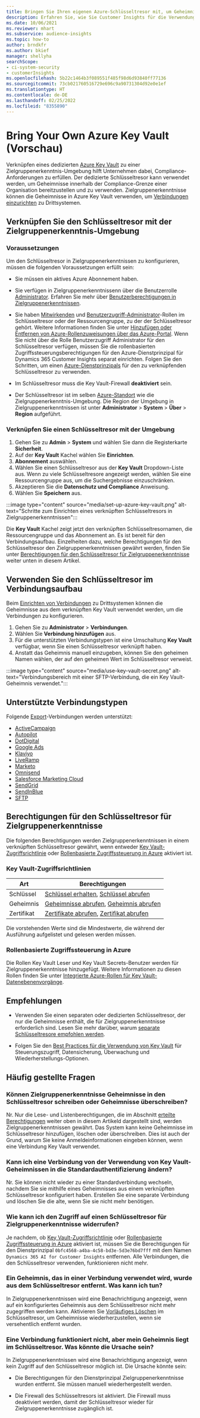 ```yaml
---
title: Bringen Sie Ihren eigenen Azure-Schlüsseltresor mit, um Geheimnisse zu verwalten
description: Erfahren Sie, wie Sie Customer Insights für die Verwendung Ihres eigenen Azure-Schlüsseltresors konfigurieren.
ms.date: 10/06/2021
ms.reviewer: mhart
ms.subservice: audience-insights
ms.topic: how-to
author: brndkfr
ms.author: bkief
manager: shellyha
searchScope:
- ci-system-security
- customerInsights
ms.openlocfilehash: 5b22c1464b3f089551f485f98d6d93840ff77136
ms.sourcegitcommit: 73cb021760516729e696c9a90731304d92e0e1ef
ms.translationtype: HT
ms.contentlocale: de-DE
ms.lasthandoff: 02/25/2022
ms.locfileid: "8355890"
---
```

# <a name="bring-your-own-azure-key-vault-preview"></a>Bring Your Own Azure Key Vault (Vorschau)

Verknüpfen eines dedizierten [Azure Key Vault](/azure/key-vault/general/basic-concepts) zu einer Zielgruppenerkenntnis-Umgebung hilft Unternehmen dabei, Compliance-Anforderungen zu erfüllen.
Der dedizierte Schlüsseltresor kann verwendet werden, um Geheimnisse innerhalb der Compliance-Grenze einer Organisation bereitzustellen und zu verwenden. Zielgruppenerkenntnisse können die Geheimnisse in Azure Key Vault verwenden, um [Verbindungen einzurichten](connections.md) zu Drittsystemen.

## <a name="link-the-key-vault-to-the-audience-insights-environment"></a>Verknüpfen Sie den Schlüsseltresor mit der Zielgruppenerkenntnis-Umgebung

### <a name="prerequisites"></a>Voraussetzungen

Um den Schlüsseltresor in Zielgruppenerkenntnissen zu konfigurieren, müssen die folgenden Voraussetzungen erfüllt sein:

- Sie müssen ein aktives Azure Abonnement haben.

- Sie verfügen in Zielgruppenerkenntnissenn über die Benutzerrolle [Administrator](permissions.md#administrator). Erfahren Sie mehr über [Benutzerberechtigungen in Zielgruppenerkenntnissen](permissions.md#assign-roles-and-permissions).

- Sie haben [Mitwirkenden](/azure/role-based-access-control/built-in-roles#contributor) und [Benutzerzugriff-Administrator](/azure/role-based-access-control/built-in-roles#user-access-administrator)-Rollen im Schlüsseltresor oder der Ressourcengruppe, zu der der Schlüsseltresor gehört. Weitere Informationen finden Sie unter [Hinzufügen oder Entfernen von Azure-Rollenzuweisungen über das Azure-Portal](/azure/role-based-access-control/role-assignments-portal). Wenn Sie nicht über die Rolle Benutzerzugriff Administrator für den Schlüsseltresor verfügen, müssen Sie die rollenbasierten Zugriffssteuerungsberechtigungen für den Azure-Dienstprinzipal für Dynamics 365 Customer Insights separat einrichten. Folgen Sie den Schritten, um einen [Azure-Dienstprinzipals](connect-service-principal.md) für den zu verknüpfenden Schlüsseltresor zu verwenden.

- Im Schlüsseltresor muss die Key Vault-Firewall **deaktiviert** sein.

- Der Schlüsseltresor ist im selben [Azure-Standort](https://azure.microsoft.com/global-infrastructure/geographies/#overview) wie die Zielgruppenerkenntnis-Umgebung. Die Region der Umgebung in Zielgruppenerkenntnissen ist unter **Administrator** > **System** > **Über** > **Region** aufgeführt.

### <a name="link-a-key-vault-to-the-environment"></a>Verknüpfen Sie einen Schlüsseltresor mit der Umgebung

1. Gehen Sie zu **Admin** > **System** und wählen Sie dann die Registerkarte **Sicherheit**.
1. Auf der **Key Vault** Kachel wählen Sie **Einrichten**.
1. **Abonnement** auswählen.
1. Wählen Sie einen Schlüsseltresor aus der **Key Vault** Dropdown-Liste aus. Wenn zu viele Schlüsseltresore angezeigt werden, wählen Sie eine Ressourcengruppe aus, um die Suchergebnisse einzuschränken.
1. Akzeptieren Sie die **Datenschutz und Compliance** Anweisung.
1. Wählen Sie **Speichern** aus.

:::image type="content" source="media/set-up-azure-key-vault.png" alt-text="Schritte zum Einrichten eines verknüpften Schlüsseltresors in Zielgruppenerkenntnissen":::

Die **Key Vault** Kachel zeigt jetzt den verknüpften Schlüsseltresornamen, die Ressourcengruppe und das Abonnement an. Es ist bereit für den Verbindungsaufbau.
Einzelheiten dazu, welche Berechtigungen für den Schlüsseltresor den Zielgruppenerkenntnissen gewährt werden, finden Sie unter [Berechtigungen für den Schlüsseltresor für Zielgruppenerkenntnisse](#permissions-granted-on-the-key-vault-to-audience-insights) weiter unten in diesem Artikel.

## <a name="use-the-key-vault-in-the-connection-setup"></a>Verwenden Sie den Schlüsseltresor im Verbindungsaufbau

Beim [Einrichten von Verbindungen](connections.md) zu Drittsystemen können die Geheimnisse aus dem verknüpften Key Vault verwendet werden, um die Verbindungen zu konfigurieren.

1. Gehen Sie zu **Administrator** > **Verbindungen**.
1. Wählen Sie **Verbindung hinzufügen** aus.
1. Für die unterstützten Verbindungstypen ist eine Umschaltung **Key Vault** verfügbar, wenn Sie einen Schlüsseltresor verknüpft haben.
1. Anstatt das Geheimnis manuell einzugeben, können Sie den geheimen Namen wählen, der auf den geheimen Wert im Schlüsseltresor verweist.

:::image type="content" source="media/use-key-vault-secret.png" alt-text="Verbindungsbereich mit einer SFTP-Verbindung, die ein Key Vault-Geheimnis verwendet.":::

## <a name="supported-connection-types"></a>Unterstützte Verbindungstypen

Folgende [Export](export-destinations.md)-Verbindungen werden unterstützt:

* [ActiveCampaign](export-active-campaign.md)
* [Autopilot](export-autopilot.md)
* [DotDigital](export-dotdigital.md)
* [Google Ads](export-google-ads.md)
* [Klaviyo](export-klaviyo.md)
* [LiveRamp](export-liveramp.md)
* [Marketo](export-marketo.md)
* [Omnisend](export-omnisend.md)
* [Salesforce Marketing Cloud](export-salesforce.md)
* [SendGrid](export-sendgrid.md)
* [SendInBlue](export-sendinblue.md)
* [SFTP](export-sftp.md)

## <a name="permissions-granted-on-the-key-vault-to-audience-insights"></a>Berechtigungen für den Schlüsseltresor für Zielgruppenerkenntnisse

Die folgenden Berechtigungen werden Zielgruppenerkenntnissen in einem verknüpften Schlüsseltresor gewährt, wenn entweder [Key Vault-Zugriffsrichtlinie](/azure/key-vault/general/assign-access-policy?tabs=azure-portal) oder [Rollenbasierte Zugriffssteuerung in Azure](/azure/key-vault/general/rbac-guide?tabs=azure-cli) aktiviert ist.

### <a name="key-vault-access-policy"></a>Key Vault-Zugriffsrichtlinien

| Art        | Berechtigungen          |
| ----------- | -------------------- |
| Schlüssel         | [Schlüssel erhalten](/rest/api/keyvault/get-keys), [Schlüssel abrufen](/rest/api/keyvault/get-key)                                 |
| Geheimnis      | [Geheimnisse abrufen](/rest/api/keyvault/get-secrets), [Geheimnis abrufen](/rest/api/keyvault/get-secret)                     |
| Zertifikat | [Zertifikate abrufen](/rest/api/keyvault/get-certificates), [Zertifikat abrufen](/rest/api/keyvault/get-certificate) |

Die vorstehenden Werte sind die Mindestwerte, die während der Ausführung aufgelistet und gelesen werden müssen.

### <a name="azure-role-based-access-control"></a>Rollenbasierte Zugriffssteuerung in Azure

Die Rollen Key Vault Leser und Key Vault Secrets-Benutzer werden für Zielgruppenerkenntnisse hinzugefügt. Weitere Informationen zu diesen Rollen finden Sie unter [Integrierte Azure-Rollen für Key Vault-Datenebenenvorgänge](/azure/key-vault/general/rbac-guide?tabs=azure-cli).

## <a name="recommendations"></a>Empfehlungen

- Verwenden Sie einen separaten oder dedizierten Schlüsseltresor, der nur die Geheimnisse enthält, die für Zielgruppenerkenntnisse erforderlich sind. Lesen Sie mehr darüber, warum [separate Schlüsseltresore empfohlen werden](/azure/key-vault/general/best-practices#why-we-recommend-separate-key-vaults).

- Folgen Sie den [Best Practices für die Verwendung von Key Vault](/azure/key-vault/general/best-practices#turn-on-logging) für Steuerungszugriff, Datensicherung, Überwachung und Wiederherstellungs-Optionen.

## <a name="frequently-asked-questions"></a>Häufig gestellte Fragen

### <a name="can-audience-insights-write-secrets-or-overwrite-secrets-into-the-key-vault"></a>Können Zielgruppenerkenntnisse Geheimnisse in den Schlüsseltresor schreiben oder Geheimnisse überschreiben?

Nr. Nur die Lese- und Listenberechtigungen, die im Abschnitt [erteilte Berechtigungen](#permissions-granted-on-the-key-vault-to-audience-insights) weiter oben in diesem Artikeld dargestellt sind, werden Zielgruppenerkenntnissen gewährt. Das System kann keine Geheimnisse im Schlüsseltresor hinzufügen, löschen oder überschreiben. Dies ist auch der Grund, warum Sie keine Anmeldeinformationen eingeben können, wenn eine Verbindung Key Vault verwendet.

### <a name="can-i-change-a-connection-from-using-key-vault-secrets-to-default-authentication"></a>Kann ich eine Verbindung von der Verwendung von Key Vault-Geheimnissen in die Standardauthentifizierung ändern?

Nr. Sie können nicht wieder zu einer Standardverbindung wechseln, nachdem Sie sie mithilfe eines Geheimnisses aus einem verknüpften Schlüsseltresor konfiguriert haben. Erstellen Sie eine separate Verbindung und löschen Sie die alte, wenn Sie sie nicht mehr benötigen.

### <a name="how-can-i-revoke-access-to-a-key-vault-for-audience-insights"></a>Wie kann ich den Zugriff auf einen Schlüsseltresor für Zielgruppenerkenntnisse widerrufen?

Je nachdem, ob [Key Vault-Zugriffsrichtlinie](/azure/key-vault/general/assign-access-policy?tabs=azure-portal) oder [Rollenbasierte Zugriffssteuerung in Azure](/azure/key-vault/general/rbac-guide?tabs=azure-cli) aktiviert ist, müssen Sie die Berechtigungen für den Dienstprinzipal `0bfc4568-a4ba-4c58-bd3e-5d3e76bd7fff` mit dem Namen `Dynamics 365 AI for Customer Insights` entfernen. Alle Verbindungen, die den Schlüsseltresor verwenden, funktionieren nicht mehr.

### <a name="a-secret-thats-used-in-a-connection-got-removed-from-the-key-vault-what-can-i-do"></a>Ein Geheimnis, das in einer Verbindung verwendet wird, wurde aus dem Schlüsseltresor entfernt. Was kann ich tun?

In Zielgruppenerkenntnissen wird eine Benachrichtigung angezeigt, wenn auf ein konfiguriertes Geheimnis aus dem Schlüsseltresor nicht mehr zugegriffen werden kann. Aktivieren Sie [Vorläufiges Löschen](/azure/key-vault/general/soft-delete-overview) im Schlüsseltresor, um Geheimnisse wiederherzustellen, wenn sie versehentlich entfernt wurden.

### <a name="a-connection-doesnt-work-but-my-secret-is-in-the-key-vault-what-might-be-the-cause"></a>Eine Verbindung funktioniert nicht, aber mein Geheimnis liegt im Schlüsseltresor. Was könnte die Ursache sein?

In Zielgruppenerkenntnissen wird eine Benachrichtigung angezeigt, wenn kein Zugriff auf den Schlüsseltresor möglich ist. Die Ursache könnte sein:

- Die Berechtigungen für den Dienstprinzipal Zielgruppenerkenntnisse wurden entfernt. Sie müssen manuell wiederhergestellt werden.

- Die Firewall des Schlüsseltresors ist aktiviert. Die Firewall muss deaktiviert werden, damit der Schlüsseltresor wieder für Zielgruppenerkenntnisse zugänglich ist.
